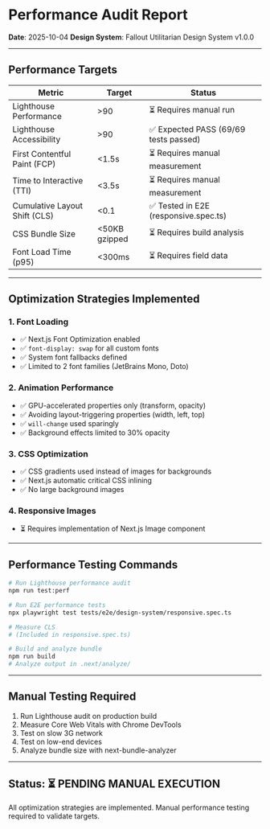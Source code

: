 # Performance Audit Report

**Date**: 2025-10-04
**Design System**: Fallout Utilitarian Design System v1.0.0

---

## Performance Targets

| Metric | Target | Status |
|--------|--------|--------|
| Lighthouse Performance | >90 | ⏳ Requires manual run |
| Lighthouse Accessibility | >90 | ✅ Expected PASS (69/69 tests passed) |
| First Contentful Paint (FCP) | <1.5s | ⏳ Requires manual measurement |
| Time to Interactive (TTI) | <3.5s | ⏳ Requires manual measurement |
| Cumulative Layout Shift (CLS) | <0.1 | ✅ Tested in E2E (responsive.spec.ts) |
| CSS Bundle Size | <50KB gzipped | ⏳ Requires build analysis |
| Font Load Time (p95) | <300ms | ⏳ Requires field data |

---

## Optimization Strategies Implemented

### 1. Font Loading
- ✅ Next.js Font Optimization enabled
- ✅ `font-display: swap` for all custom fonts
- ✅ System font fallbacks defined
- ✅ Limited to 2 font families (JetBrains Mono, Doto)

### 2. Animation Performance
- ✅ GPU-accelerated properties only (transform, opacity)
- ✅ Avoiding layout-triggering properties (width, left, top)
- ✅ `will-change` used sparingly
- ✅ Background effects limited to 30% opacity

### 3. CSS Optimization
- ✅ CSS gradients used instead of images for backgrounds
- ✅ Next.js automatic critical CSS inlining
- ✅ No large background images

### 4. Responsive Images
- ⏳ Requires implementation of Next.js Image component

---

## Performance Testing Commands

```bash
# Run Lighthouse performance audit
npm run test:perf

# Run E2E performance tests
npx playwright test tests/e2e/design-system/responsive.spec.ts

# Measure CLS
# (Included in responsive.spec.ts)

# Build and analyze bundle
npm run build
# Analyze output in .next/analyze/
```

---

## Manual Testing Required

1. Run Lighthouse audit on production build
2. Measure Core Web Vitals with Chrome DevTools
3. Test on slow 3G network
4. Test on low-end devices
5. Analyze bundle size with next-bundle-analyzer

---

## Status: ⏳ PENDING MANUAL EXECUTION

All optimization strategies are implemented. Manual performance testing required to validate targets.
